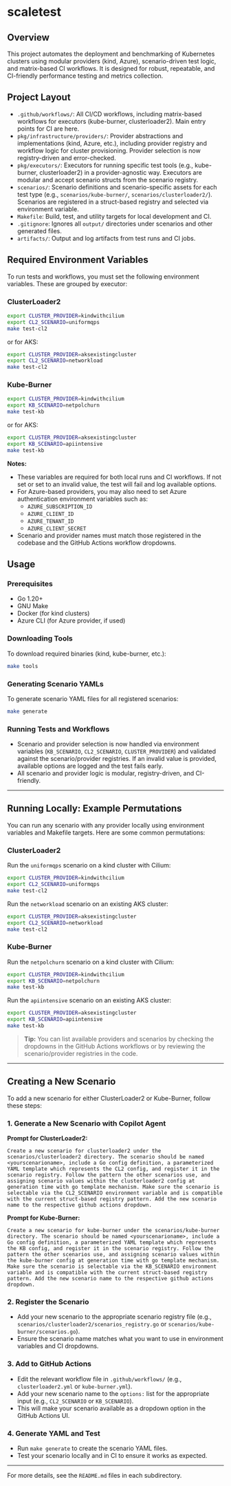 # scaletest

## Overview

This project automates the deployment and benchmarking of Kubernetes clusters using modular providers (kind, Azure), scenario-driven test logic, and matrix-based CI workflows. It is designed for robust, repeatable, and CI-friendly performance testing and metrics collection.

## Project Layout

- `.github/workflows/`: All CI/CD workflows, including matrix-based workflows for executors (kube-burner, clusterloader2). Main entry points for CI are here.
- `pkg/infrastructure/providers/`: Provider abstractions and implementations (kind, Azure, etc.), including provider registry and workflow logic for cluster provisioning. Provider selection is now registry-driven and error-checked.
- `pkg/executors/`: Executors for running specific test tools (e.g., kube-burner, clusterloader2) in a provider-agnostic way. Executors are modular and accept scenario structs from the scenario registry.
- `scenarios/`: Scenario definitions and scenario-specific assets for each test type (e.g., `scenarios/kube-burner/`, `scenarios/clusterloader2/`). Scenarios are registered in a struct-based registry and selected via environment variable.
- `Makefile`: Build, test, and utility targets for local development and CI.
- `.gitignore`: Ignores all `output/` directories under scenarios and other generated files.
- `artifacts/`: Output and log artifacts from test runs and CI jobs.

## Required Environment Variables

To run tests and workflows, you must set the following environment variables. These are grouped by executor:

### ClusterLoader2

```sh
export CLUSTER_PROVIDER=kindwithcilium
export CL2_SCENARIO=uniformqps
make test-cl2
```

or for AKS:

```sh
export CLUSTER_PROVIDER=aksexistingcluster
export CL2_SCENARIO=networkload
make test-cl2
```

### Kube-Burner

```sh
export CLUSTER_PROVIDER=kindwithcilium
export KB_SCENARIO=netpolchurn
make test-kb
```

or for AKS:

```sh
export CLUSTER_PROVIDER=aksexistingcluster
export KB_SCENARIO=apiintensive
make test-kb
```

**Notes:**
- These variables are required for both local runs and CI workflows. If not set or set to an invalid value, the test will fail and log available options.
- For Azure-based providers, you may also need to set Azure authentication environment variables such as:
  - `AZURE_SUBSCRIPTION_ID`
  - `AZURE_CLIENT_ID`
  - `AZURE_TENANT_ID`
  - `AZURE_CLIENT_SECRET`
- Scenario and provider names must match those registered in the codebase and the GitHub Actions workflow dropdowns.

## Usage

### Prerequisites
- Go 1.20+
- GNU Make
- Docker (for kind clusters)
- Azure CLI (for Azure provider, if used)

### Downloading Tools
To download required binaries (kind, kube-burner, etc.):

```sh
make tools
```

### Generating Scenario YAMLs
To generate scenario YAML files for all registered scenarios:

```sh
make generate
```

### Running Tests and Workflows

- Scenario and provider selection is now handled via environment variables (`KB_SCENARIO`, `CL2_SCENARIO`, `CLUSTER_PROVIDER`) and validated against the scenario/provider registries. If an invalid value is provided, available options are logged and the test fails early.
- All scenario and provider logic is modular, registry-driven, and CI-friendly.

---

## Running Locally: Example Permutations

You can run any scenario with any provider locally using environment variables and Makefile targets. Here are some common permutations:

### ClusterLoader2

Run the `uniformqps` scenario on a kind cluster with Cilium:
```sh
export CLUSTER_PROVIDER=kindwithcilium
export CL2_SCENARIO=uniformqps
make test-cl2
```

Run the `networkload` scenario on an existing AKS cluster:
```sh
export CLUSTER_PROVIDER=aksexistingcluster
export CL2_SCENARIO=networkload
make test-cl2
```

### Kube-Burner

Run the `netpolchurn` scenario on a kind cluster with Cilium:
```sh
export CLUSTER_PROVIDER=kindwithcilium
export KB_SCENARIO=netpolchurn
make test-kb
```

Run the `apiintensive` scenario on an existing AKS cluster:
```sh
export CLUSTER_PROVIDER=aksexistingcluster
export KB_SCENARIO=apiintensive
make test-kb
```

> **Tip:** You can list available providers and scenarios by checking the dropdowns in the GitHub Actions workflows or by reviewing the scenario/provider registries in the code.

---

## Creating a New Scenario

To add a new scenario for either ClusterLoader2 or Kube-Burner, follow these steps:

### 1. Generate a New Scenario with Copilot Agent

**Prompt for ClusterLoader2:**
```
Create a new scenario for clusterloader2 under the scenarios/clusterloader2 directory. The scenario should be named <yourscenarioname>, include a Go config definition, a parameterized YAML template which represents the CL2 config, and register it in the scenario registry. Follow the pattern the other scenarios use, and assigning scenario values within the clusterloader2 config at generation time with go template mechanism. Make sure the scenario is selectable via the CL2_SCENARIO environment variable and is compatible with the current struct-based registry pattern. Add the new scenario name to the respective github actions dropdown.
```

**Prompt for Kube-Burner:**
```
Create a new scenario for kube-burner under the scenarios/kube-burner directory. The scenario should be named <yourscenarioname>, include a Go config definition, a parameterized YAML template which represents the KB config, and register it in the scenario registry. Follow the pattern the other scenarios use, and assigning scenario values within the kube-burner config at generation time with go template mechanism. Make sure the scenario is selectable via the KB_SCENARIO environment variable and is compatible with the current struct-based registry pattern. Add the new scenario name to the respective github actions dropdown.
```

### 2. Register the Scenario
- Add your new scenario to the appropriate scenario registry file (e.g., `scenarios/clusterloader2/scenarios_registry.go` or `scenarios/kube-burner/scenarios.go`).
- Ensure the scenario name matches what you want to use in environment variables and CI dropdowns.

### 3. Add to GitHub Actions
- Edit the relevant workflow file in `.github/workflows/` (e.g., `clusterloader2.yml` or `kube-burner.yml`).
- Add your new scenario name to the `options:` list for the appropriate input (e.g., `CL2_SCENARIO` or `KB_SCENARIO`).
- This will make your scenario available as a dropdown option in the GitHub Actions UI.

### 4. Generate YAML and Test
- Run `make generate` to create the scenario YAML files.
- Test your scenario locally and in CI to ensure it works as expected.

---

For more details, see the `README.md` files in each subdirectory.

